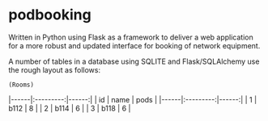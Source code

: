 # podbooking
Written in Python using Flask as a framework to deliver a web application for a more robust and updated interface for booking of network equipment.

A number of tables in a database using SQLITE and Flask/SQLAlchemy use the rough layout as follows:


    (Rooms)
|------|:---------:|------:|
| id   |  name     |  pods |
|------|:---------:|------:|
| 1    |   b112    |   8   |
| 2    |   b114    |   6   |
| 3    |   b118    |   6   |



